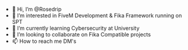 - 👋 Hi, I’m @Rosedrip
- 👀 I’m interested in FiveM Development & Fika Framework running on SPT
- 🌱 I’m currently learning Cybersecurity at University
- 💞️ I’m looking to collaborate on Fika Compatible projects
- 📫 How to reach me DM's

<!---
Rosedrip/Rosedrip is a ✨ special ✨ repository because its `README.md` (this file) appears on your GitHub profile.
You can click the Preview link to take a look at your changes.
--->
